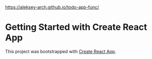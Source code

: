 https://aleksey-arch.github.io/todo-app-func/

# Getting Started with Create React App

This project was bootstrapped with [Create React App](https://github.com/facebook/create-react-app).

